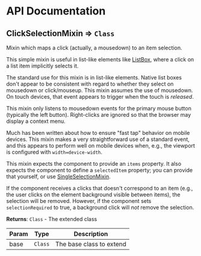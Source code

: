 # API Documentation
<a name="module_ClickSelectionMixin"></a>

## ClickSelectionMixin ⇒ <code>Class</code>
Mixin which maps a click (actually, a mousedown) to an item selection.

This simple mixin is useful in list-like elements like [ListBox](ListBox),
where a click on a list item implicitly selects it.

The standard use for this mixin is in list-like elements. Native list
boxes don't appear to be consistent with regard to whether they select
on mousedown or click/mouseup. This mixin assumes the use of mousedown.
On touch devices, that event appears to trigger when the touch is *released*.

This mixin only listens to mousedown events for the primary mouse button
(typically the left button). Right-clicks are ignored so that the browser
may display a context menu.

Much has been written about how to ensure "fast tap" behavior on mobile
devices. This mixin makes a very straightforward use of a standard event, and
this appears to perform well on mobile devices when, e.g., the viewport is
configured with `width=device-width`.

This mixin expects the component to provide an `items` property. It also
expects the component to define a `selectedItem` property; you can provide
that yourself, or use [SingleSelectionMixin](SingleSelectionMixin).

If the component receives a clicks that doesn't correspond to an item (e.g.,
the user clicks on the element background visible between items), the
selection will be removed. However, if the component sets `selectionRequired`
to true, a background click will *not* remove the selection.

**Returns**: <code>Class</code> - The extended class  

| Param | Type | Description |
| --- | --- | --- |
| base | <code>Class</code> | The base class to extend |

